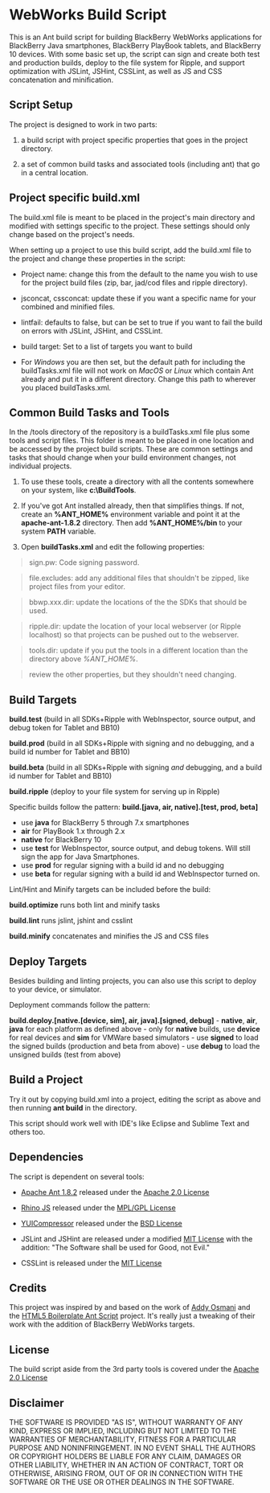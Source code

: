 WebWorks Build Script
=====================

This is an Ant build script for building BlackBerry WebWorks applications for BlackBerry Java smartphones, BlackBerry PlayBook tablets, and BlackBerry 10 devices. With some basic set up, the script can sign and create both test and production builds, deploy to the file system for Ripple, and support optimization with JSLint, JSHint, CSSLint, as well as JS and CSS concatenation and minification.

## Script Setup

The project is designed to work in two parts: 

1. a build script with project specific properties that goes in the project directory.

2. a set of common build tasks and associated tools (including ant) that go in a central location.

## Project specific build.xml

The build.xml file is meant to be placed in the project's main directory and modified with settings specific to the project. These settings should only change based on the project's needs.

When setting up a project to use this build script, add the build.xml file to the project and change these properties in the script:

* Project name: change this from the default to the name you wish to use for the project build files (zip, bar, jad/cod files and ripple directory).

* jsconcat, cssconcat: update these if you want a specific name for your combined and minified files.

* lintfail: defaults to false, but can be set to true if you want to fail the build on errors with JSLint, JSHint, and CSSLint.

* build target: Set to a list of targets you want to build

* For _Windows_ you are then set, but the default path for including the buildTasks.xml file will not work on _MacOS_ or _Linux_ which contain Ant already and put it in a different directory. Change this path to wherever you placed buildTasks.xml.

## Common Build Tasks and Tools

In the /tools directory of the repository is a buildTasks.xml file plus some tools and script files. This folder is meant to be placed in one location and be accessed by the project build scripts. These are common settings and tasks that should change when your build environment changes, not individual projects.

1. To use these tools, create a directory with all the contents somewhere on your system, like __c:\BuildTools__. 

2. If you've got Ant installed already, then that simplifies things. If not, create an __%ANT_HOME%__ environment variable and point it at the __apache-ant-1.8.2__ directory. Then add __%ANT_HOME%/bin__ to your system __PATH__ variable.

3. Open __buildTasks.xml__ and edit the following properties:

> sign.pw: Code signing password.

> file.excludes: add any additional files that shouldn't be zipped, like project files from your editor.

> bbwp.xxx.dir: update the locations of the the SDKs that should be used.

> ripple.dir: update the location of your local webserver (or Ripple localhost) so that projects can be pushed out to the webserver.

> tools.dir: update if you put the tools in a different location than the directory above _%ANT_HOME%_.

> review the other properties, but they shouldn't need changing.

## Build Targets

__build.test__ (build in all SDKs+Ripple with WebInspector, source output, and debug token for Tablet and BB10)

__build.prod__ (build in all SDKs+Ripple with signing and no debugging, and a build id number for Tablet and BB10)

__build.beta__ (build in all SDKs+Ripple with signing _and_ debugging, and a build id number for Tablet and BB10)

__build.ripple__ (deploy to your file system for serving up in Ripple)

Specific builds follow the pattern:
__build.[java, air, native].[test, prod, beta]__

- use __java__ for BlackBerry 5 through 7.x smartphones
- __air__ for PlayBook 1.x through 2.x
- __native__ for BlackBerry 10
- use __test__ for WebInspector, source output, and debug tokens. Will still sign the app for Java Smartphones.
- use __prod__ for regular signing with a build id and no debugging
- use __beta__ for regular signing with a build id and WebInspector turned on.

Lint/Hint and Minify targets can be included before the build:

__build.optimize__ runs both lint and minify tasks

__build.lint__ runs jslint, jshint and csslint

__build.minify__ concatenates and minifies the JS and CSS files

## Deploy Targets

Besides building and linting projects, you can also use this script to deploy to your device, or simulator.

Deployment commands follow the pattern:

__build.deploy.[native.[device, sim], air, java].[signed, debug]__
	- __native__, __air__, __java__ for each platform as defined above
	- only for __native__ builds, use __device__ for real devices and __sim__ for VMWare based simulators
	- use __signed__ to load the signed builds (production and beta from above)
	- use __debug__ to load the unsigned builds (test from above)

## Build a Project

Try it out by copying build.xml into a project, editing the script as above and then running __ant build__ in the directory.

This script should work well with IDE's like Eclipse and Sublime Text and others too.

## Dependencies

The script is dependent on several tools:

- [Apache Ant 1.8.2](http://ant.apache.org/) released under the [Apache 2.0 License](http://www.apache.org/licenses/LICENSE-2.0.html)

- [Rhino JS](http://www.mozilla.org/rhino/) released under the [MPL/GPL License](https://developer.mozilla.org/en/Rhino_License)

- [YUICompressor](http://developer.yahoo.com/yui/compressor/) released under the [BSD License](http://yuilibrary.com/license/)

- JSLint and JSHint are released under a modified [MIT License](http://www.opensource.org/licenses/MIT) with the addition: "The Software shall be used for Good, not Evil."

- CSSLint is released under the [MIT License](http://www.opensource.org/licenses/MIT)

## Credits

This project was inspired by and based on the work of [Addy Osmani](http://addyosmani.com/blog/client-side-build-process/) and the [HTML5 Boilerplate Ant Script](https://github.com/h5bp/ant-build-script) project. It's really just a tweaking of their work with the addition of BlackBerry WebWorks targets.

## License

The build script aside from the 3rd party tools is covered under the [Apache 2.0 License](http://www.apache.org/licenses/LICENSE-2.0.html)

## Disclaimer

THE SOFTWARE IS PROVIDED "AS IS", WITHOUT WARRANTY OF ANY KIND, EXPRESS OR IMPLIED, INCLUDING BUT NOT LIMITED TO THE WARRANTIES OF MERCHANTABILITY, FITNESS FOR A PARTICULAR PURPOSE AND NONINFRINGEMENT. IN NO EVENT SHALL THE AUTHORS OR COPYRIGHT HOLDERS BE LIABLE FOR ANY CLAIM, DAMAGES OR OTHER LIABILITY, WHETHER IN AN ACTION OF CONTRACT, TORT OR OTHERWISE, ARISING FROM, OUT OF OR IN CONNECTION WITH THE SOFTWARE OR THE USE OR OTHER DEALINGS IN THE SOFTWARE.